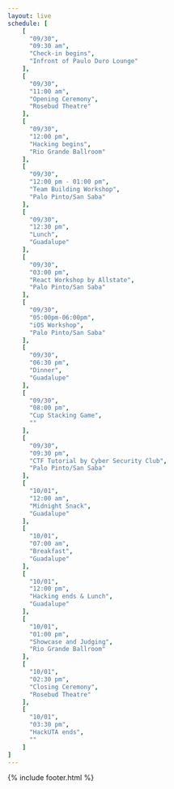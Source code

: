 ```yaml
---
layout: live
schedule: [
    [
      "09/30",
      "09:30 am",
      "Check-in begins",
      "Infront of Paulo Duro Lounge"
    ],
    [
      "09/30",
      "11:00 am",
      "Opening Ceremony",
      "Rosebud Theatre"
    ],
    [
      "09/30",
      "12:00 pm",
      "Hacking begins",
      "Rio Grande Ballroom"
    ],
    [
      "09/30",
      "12:00 pm - 01:00 pm",
      "Team Building Workshop",
      "Palo Pinto/San Saba"
    ],
    [
      "09/30",
      "12:30 pm",
      "Lunch",
      "Guadalupe"
    ],
    [
      "09/30",
      "03:00 pm",
      "React Workshop by Allstate",
      "Palo Pinto/San Saba"
    ],
    [
      "09/30",
      "05:00pm-06:00pm",
      "iOS Workshop",
      "Palo Pinto/San Saba"
    ],
    [
      "09/30",
      "06:30 pm",
      "Dinner",
      "Guadalupe"
    ],
    [
      "09/30",
      "08:00 pm",
      "Cup Stacking Game",
      ""
    ],
    [
      "09/30",
      "09:30 pm",
      "CTF Tutorial by Cyber Security Club",
      "Palo Pinto/San Saba"
    ],
    [
      "10/01",
      "12:00 am",
      "Midnight Snack",
      "Guadalupe"
    ],
    [
      "10/01",
      "07:00 am",
      "Breakfast",
      "Guadalupe"
    ],
    [
      "10/01",
      "12:00 pm",
      "Hacking ends & Lunch",
      "Guadalupe"
    ],
    [
      "10/01",
      "01:00 pm",
      "Showcase and Judging",
      "Rio Grande Ballroom"
    ],
    [
      "10/01",
      "02:30 pm",
      "Closing Ceremony",
      "Rosebud Theatre"
    ],
    [
      "10/01",
      "03:30 pm",
      "HackUTA ends",
      ""
    ]
]
---
```

{% include footer.html %}
